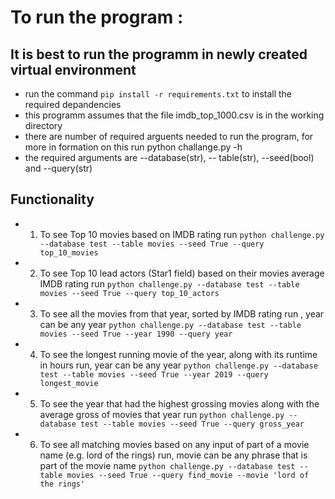 # To run the program :

## It is best to run the programm in newly created virtual environment

* run the command `pip install -r requirements.txt` to install the required depandencies
* this programm assumes that the file imdb_top_1000.csv is in the working directory
* there are number of required arguents needed to run the program, for more in formation on this run python challange.py -h
* the required arguments are --database(str), -- table(str), --seed(bool) and --query(str)

## Functionality
* 1. To see Top 10 movies based on IMDB rating run
`python challenge.py --database test --table movies --seed True --query top_10_movies`
* 2. To see Top 10 lead actors (Star1 field) based on their movies average IMDB rating run
`python challenge.py --database test --table movies --seed True --query top_10_actors`
* 3. To see all the movies from that year, sorted by IMDB rating run , year can be any year
`python challenge.py --database test --table movies --seed True --year 1990 --query year`
* 4. To see the longest running movie of the year, along with its runtime in hours run, year can be any year
`python challenge.py --database test --table movies --seed True --year 2019 --query longest_movie`
* 5. To see the year that had the highest grossing movies along with the average gross of movies that year run
`python challenge.py --database test --table movies --seed True --query gross_year`
* 6. To see all matching movies  based on any input of part of a movie name (e.g. lord of the rings) run, movie can be any phrase that is part of the movie name
`python challenge.py --database test --table movies --seed True --query find_movie --movie 'lord of the rings'`